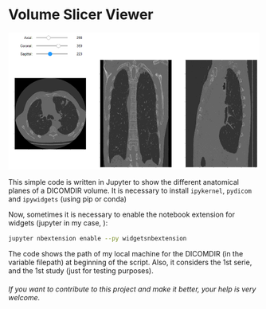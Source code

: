 Volume Slicer Viewer
===================
![image](screenshot.png)

This simple code is written in Jupyter to show the different anatomical planes of a DICOMDIR volume.
It is necessary to install `ipykernel`, `pydicom` and `ipywidgets` (using pip or conda)

Now, sometimes it is necessary to enable the notebook extension for widgets (jupyter in my case, ):
```sh
jupyter nbextension enable --py widgetsnbextension
```
The code shows the path of my local machine for the DICOMDIR (in the variable filepath) at beginning of the script. Also, it considers the 1st serie, and the 1st study (just for testing purposes).

###### If you want to contribute to this project and make it better, your help is very welcome.
